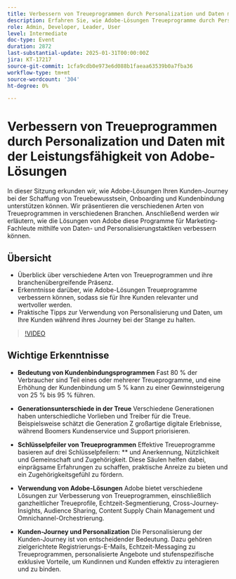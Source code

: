 ```yaml
---
title: Verbessern von Treueprogrammen durch Personalization und Daten mit der Leistungsfähigkeit von Adobe-Lösungen
description: Erfahren Sie, wie Adobe-Lösungen Treueprogramme durch Personalisierung und Daten verbessern und Kunden-Journey von der Bewusstseinsbildung bis zur Kundenbindung in verschiedenen Branchen unterstützen.
role: Admin, Developer, Leader, User
level: Intermediate
doc-type: Event
duration: 2872
last-substantial-update: 2025-01-31T00:00:00Z
jira: KT-17217
source-git-commit: 1cfa9cdb0e973e6d088b1faeaa63539b0a7fba36
workflow-type: tm+mt
source-wordcount: '304'
ht-degree: 0%

---
```



# Verbessern von Treueprogrammen durch Personalization und Daten mit der Leistungsfähigkeit von Adobe-Lösungen

In dieser Sitzung erkunden wir, wie Adobe-Lösungen Ihren Kunden-Journey bei der Schaffung von Treuebewusstsein, Onboarding und Kundenbindung unterstützen können. Wir präsentieren die verschiedenen Arten von Treueprogrammen in verschiedenen Branchen. Anschließend werden wir erläutern, wie die Lösungen von Adobe diese Programme für Marketing-Fachleute mithilfe von Daten- und Personalisierungstaktiken verbessern können.

## Übersicht

* Überblick über verschiedene Arten von Treueprogrammen und ihre branchenübergreifende Präsenz.
* Erkenntnisse darüber, wie Adobe-Lösungen Treueprogramme verbessern können, sodass sie für Ihre Kunden relevanter und wertvoller werden.
* Praktische Tipps zur Verwendung von Personalisierung und Daten, um Ihre Kunden während ihres Journey bei der Stange zu halten.

>[!VIDEO](https://video.tv.adobe.com/v/3443130/?learn=on&enablevpops)

## Wichtige Erkenntnisse

* **Bedeutung von Kundenbindungsprogrammen** Fast 80 % der Verbraucher sind Teil eines oder mehrerer Treueprogramme, und eine Erhöhung der Kundenbindung um 5 % kann zu einer Gewinnsteigerung von 25 % bis 95 % führen.

* **Generationsunterschiede in der Treue** Verschiedene Generationen haben unterschiedliche Vorlieben und Treiber für die Treue. Beispielsweise schätzt die Generation Z großartige digitale Erlebnisse, während Boomers Kundenservice und Support priorisieren.

* **Schlüsselpfeiler von Treueprogrammen** Effektive Treueprogramme basieren auf drei Schlüsselpfeilern: ** und Anerkennung, Nützlichkeit und Gemeinschaft und Zugehörigkeit. Diese Säulen helfen dabei, einprägsame Erfahrungen zu schaffen, praktische Anreize zu bieten und ein Zugehörigkeitsgefühl zu fördern.

* **Verwendung von Adobe-Lösungen** Adobe bietet verschiedene Lösungen zur Verbesserung von Treueprogrammen, einschließlich ganzheitlicher Treueprofile, Echtzeit-Segmentierung, Cross-Journey-Insights, Audience Sharing, Content Supply Chain Management und Omnichannel-Orchestrierung.

* **Kunden-Journey und Personalization** Die Personalisierung der Kunden-Journey ist von entscheidender Bedeutung. Dazu gehören zielgerichtete Registrierungs-E-Mails, Echtzeit-Messaging zu Treueprogrammen, personalisierte Angebote und stufenspezifische exklusive Vorteile, um Kundinnen und Kunden effektiv zu interagieren und zu binden.
